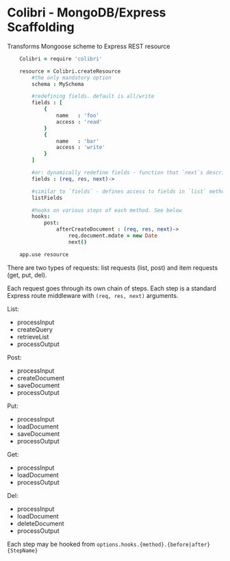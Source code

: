 # Colibri - MongoDB/Express Scaffolding

Transforms Mongoose scheme to Express REST resource

```CoffeeScript
	Colibri = require 'colibri'

	resource = Colibri.createResource
		#the only mandatory option
		schema : MySchema

		#redefining fields. default is all/write
		fields : [
			{
				name   : 'foo'
				access : 'read'
			}
			{
				name   : 'bar'
				access : 'write'
			}
		]

		#or: dynamically redefine fields - function that `next`s description array
		fields : (req, res, next)->

		#similar to `fields` - defines access to fields in `list` method
		listFields

		#hooks on various steps of each method. See below
		hooks:
			post:
				afterCreateDocument : (req, res, next)->
					req.document.mdate = new Date
					next()

	app.use resource
```

There are two types of requests: list requests (list, post) and item requests (get, put, del).

Each request goes through its own chain of steps. Each step is a standard Express route middleware with `(req, res, next)` arguments.

List:

 * processInput
 * createQuery
 * retrieveList
 * processOutput

Post:

 * processInput
 * createDocument
 * saveDocument
 * processOutput

Put:

 * processInput
 * loadDocument
 * saveDocument
 * processOutput

Get:

 * processInput
 * loadDocument
 * processOutput

Del:

 * processInput
 * loadDocument
 * deleteDocument
 * processOutput

Each step may be hooked from `options.hooks.{method}.{before|after}{StepName}`